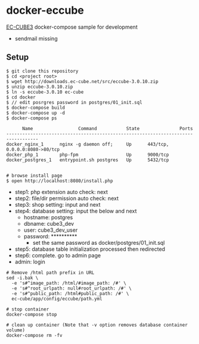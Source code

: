 # docker-eccube

[EC-CUBE3](http://www.ec-cube.net)  docker-compose sample for development

* sendmail missing

## Setup
```
$ git clone this repository
$ cd <project root>
$ wget http://downloads.ec-cube.net/src/eccube-3.0.10.zip
$ unzip eccube-3.0.10.zip
$ ln -s eccube-3.0.10 ec-cube
$ cd docker
$ // edit posrgres password in postgres/01_init.sql
$ docker-compose build
$ docker-compose up -d
$ docker-compose ps

      Name                 Command           State               Ports             
----------------------------------------------------------------------------------
docker_nginx_1      nginx -g daemon off;     Up      443/tcp, 0.0.0.0:8080->80/tcp 
docker_php_1        php-fpm                  Up      9000/tcp                      
docker_postgres_1   entrypoint.sh postgres   Up      5432/tcp


# browse install page
$ open http://localhost:8080/install.php
```

* step1: php extension auto check:  next
* step2: file/dir permission auto check: next
* step3: shop setting: input and next
* step4: database setting: input the below and next
    * hostname: postgres
    * dbname: cube3_dev
    * user: cube3_dev_user
    * password: ********** 
        * set the same password as docker/postgres/01_init.sql
* step5: database table initialization processed then redirected 
* step6: complete. go to admin page
* admin: login


```
# Remove /html path prefix in URL
sed -i.bak \
  -e 's#^image_path: /html/#image_path: /#' \
  -e 's#^root_urlpath: null#root_urlpath: /#' \
  -e 's#^public_path: /html#public_path: /#' \
  ec-cube/app/config/eccube/path.yml
```

```
# stop container 
docker-compose stop

# clean up container (Note that -v option removes database container volume)
docker-compose rm -fv 
```

